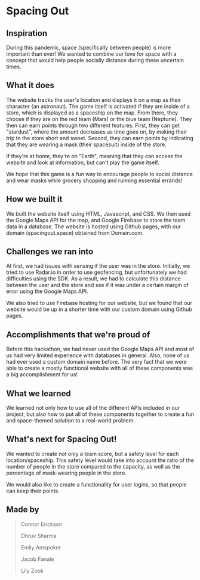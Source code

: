 # Spacing Out

## Inspiration

During this pandemic, space (specifically between people) is more important than ever! We wanted to combine our love for space with a concept that would help people socially distance during these uncertain times.

## What it does

The website tracks the user's location and displays it on a map as their character (an astronaut). The game itself is activated if they are inside of a store, which is displayed as a spaceship on the map. From there, they choose if they are on the red team (Mars) or the blue team (Neptune). They then can earn points through two different features. First, they can get "stardust", where the amount decreases as time goes on, by making their trip to the store short and sweet. Second, they can earn points by indicating that they are wearing a mask (their spacesuit) inside of the store. 

If they're at home, they're on "Earth", meaning that they can access the website and look at information, but can't play the game itself.

We hope that this game is a fun way to encourage people to social distance and wear masks while grocery shopping and running essential errands!

## How we built it

We built the website itself using HTML, Javascript, and CSS. We then used the Google Maps API for the map, and Google Firebase to store the team data in a database. The website is hosted using Github pages, with our domain (spacingout.space) obtained from Domain.com.

## Challenges we ran into

At first, we had issues with sensing if the user was in the store. Initially, we tried to use Radar.io in order to use geofencing, but unfortunately we had difficulties using the SDK. As a result, we had to calculate this distance between the user and the store and see if it was under a certain margin of error using the Google Maps API.

We also tried to use Firebase hosting for our website, but we found that our website would be up in a shorter time with our custom domain using Github pages.

## Accomplishments that we're proud of

Before this hackathon, we had never used the Google Maps API and most of us had very limited experience with databases in general. Also, none of us had ever used a custom domain name before. The very fact that we were able to create a mostly functional website with all of these components was a big accomplishment for us!  

## What we learned

We learned not only how to use all of the different APIs included in our project, but also how to put all of these components together to create a fun and space-themed solution to a real-world problem.

## What's next for Spacing Out!

We wanted to create not only a team score, but a safety level for each location/spaceship. This safety level would take into account the ratio of the number of people in the store compared to the capacity, as well as the percentage of mask-wearing people in the store.

We would also like to create a functionality for user logins, so that people can keep their points.

## Made by

> Connor Erickson
>
> Dhruv Sharma
>
> Emily Amspoker
>
> Jacob Fanale
> 
> Lily Zook
